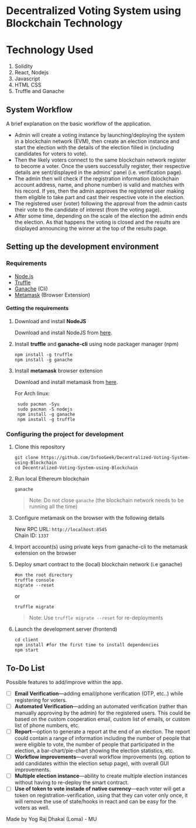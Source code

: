 # Decentralized Voting System using Blockchain Technology

# Technology Used
1. Solidity
2. React, Nodejs
3. Javascript
4. HTML CSS
5. Truffle and Ganache

## System Workflow

A brief explanation on the basic workflow of the application.

- Admin will create a voting instance by launching/deploying the system in a blockchain network (EVM), then create an election instance and start the election with the details of the election filled in (including candidates for voters to vote).
- Then the likely voters connect to the same blockchain network register to become a voter. Once the users successfully register, their respective details are sent/displayed in the admins' panel (i.e. verification page).
- The admin then will check if the registration information (blockchain account address, name, and phone number) is valid and matches with his record. If yes, then the admin approves the registered user making them eligible to take part and cast their respective vote in the election.
- The registered user (voter) following the approval from the admin casts their vote to the candidate of interest (from the voting page).
- After some time, depending on the scale of the election the admin ends the election. As that happens the voting is closed and the results are displayed announcing the winner at the top of the results page.

## Setting up the development environment

### Requirements

- [Node.js](https://nodejs.org)
- [Truffle](https://www.trufflesuite.com/truffle)
- [Ganache](https://github.com/trufflesuite/ganache-cli) (Cli)
- [Metamask](https://metamask.io/) (Browser Extension)

#### Getting the requirements

1. Download and install **NodeJS**

   Download and install NodeJS from [here](https://nodejs.org/en/download/ "Go to official NodeJS download page.").

1. Install **truffle** and **ganache-cli** using node packager manager (npm)

   ```shell
   npm install -g truffle
   npm install -g ganache
   ```

1. Install **metamask** browser extension

   Download and install metamask from [here](https://metamask.io/download "Go to official metamask download page.").

   For Arch linux:

   ```shell
    sudo pacman -Syu
    sudo pacman -S nodejs
    npm install -g ganache
    npm install -g truffle
   ```

### Configuring the project for development

1. Clone this repository

   ```shell
   git clone https://github.com/InfooGeek/Decentralized-Voting-System-using-Blockchain
   cd Decentralized-Voting-System-using-Blockchain
   ```

1. Run local Ethereum blockchain

   ```shell
   ganache
   ```

   > Note: Do not close `ganache` (the blockchain network needs to be running all the time)

1. Configure metamask on the browser with the following details

   New RPC URL: `http://localhost:8545`  
   Chain ID: `1337`

1. Import account(s) using private keys from ganache-cli to the metamask extension on the browser

1. Deploy smart contract to the (local) blockchain network (i.e ganache)

   ```shell
   #on the root directory
   truffle console
   migrate --reset
   ```

   or

   ```shell
   truffle migrate
   ```

   > Note: Use `truffle migrate --reset` for re-deployments

1. Launch the development server (frontend)

   ```shell
   cd client
   npm install #for the first time to install dependencies
   npm start
   ```

## To-Do List

Possible features to add/improve within the app.

- [ ] **Email Verification**—adding email/phone verification (OTP, etc..) while registering for voters.
- [ ] **Automated Verification**—adding an automated verification (rather than manually approving by the admin) for the registered users. This could be based on the custom cooperation email, custom list of emails, or custom list of phone numbers, etc.
- [ ] **Report**—option to generate a report at the end of an election. The report could contain a range of information including the number of people that were eligible to vote, the number of people that participated in the election, a bar-chart/pie-chart showing the election statistics, etc.
- [ ] **Workflow improvements**—overall workflow improvements (eg. option to add candidates within the election setup page), with overall GUI improvements.
- [ ] **Multiple election instance**—ability to create multiple election instances without having to re-deploy the smart contract.
- [ ] **Use of token to vote instade of native currency**—each voter will get a token on registration-verification, using that they can voter only once, it will remove the use of state/hooks in react and can be easy for the voters as well.

Made by Yog Raj Dhakal (Loma) - MU

